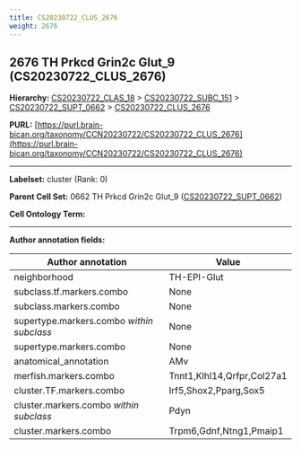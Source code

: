 ```yaml
---
title: CS20230722_CLUS_2676
weight: 2676
---
```

## 2676 TH Prkcd Grin2c Glut_9 (CS20230722_CLUS_2676)
<b>Hierarchy: </b>
[CS20230722_CLAS_18](../CS20230722_CLAS_18) >
[CS20230722_SUBC_151](../CS20230722_SUBC_151) >
[CS20230722_SUPT_0662](../CS20230722_SUPT_0662) >
[CS20230722_CLUS_2676](../CS20230722_CLUS_2676)

**PURL:** [https://purl.brain-bican.org/taxonomy/CCN20230722/CS20230722_CLUS_2676](https://purl.brain-bican.org/taxonomy/CCN20230722/CS20230722_CLUS_2676)

---


**Labelset:** cluster (Rank: 0)

**Parent Cell Set:** 0662 TH Prkcd Grin2c Glut_9 ([CS20230722_SUPT_0662](../CS20230722_SUPT_0662))



**Cell Ontology Term:** 

[MARKER GENES.]: #


---

[TRANSFERRED ANNOTATIONS.]: #


[AUTHOR ANNOTATION FIELDS.]: #


**Author annotation fields:**

| Author annotation | Value |
|-------------------|-------|
|neighborhood|TH-EPI-Glut|
|subclass.tf.markers.combo|None|
|subclass.markers.combo|None|
|supertype.markers.combo _within subclass_|None|
|supertype.markers.combo|None|
|anatomical_annotation|AMv|
|merfish.markers.combo|Tnnt1,Klhl14,Qrfpr,Col27a1|
|cluster.TF.markers.combo|Irf5,Shox2,Pparg,Sox5|
|cluster.markers.combo _within subclass_|Pdyn|
|cluster.markers.combo|Trpm6,Gdnf,Ntng1,Pmaip1|
